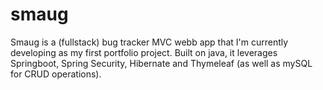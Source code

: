# smaug

Smaug is a (fullstack) bug tracker MVC webb app that I'm currently developing as my first portfolio project. Built on java, it leverages Springboot, Spring Security, Hibernate and Thymeleaf (as well as mySQL for CRUD operations).
